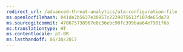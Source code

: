 ```yaml
---
redirect_url: /advanced-threat-analytics/ata-configuration-file
ms.openlocfilehash: 041de2b5637e30957c2229875613f107de65da79
ms.sourcegitcommit: 470675730967e0c36ebc90fc399baa64e7901f6b
ms.translationtype: HT
ms.contentlocale: pt-BR
ms.lasthandoff: 06/30/2017
---
```

